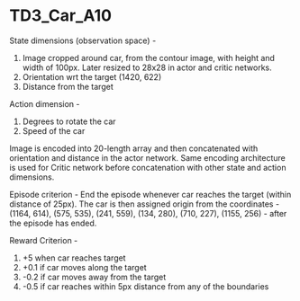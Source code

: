 # TD3_Car_A10

State dimensions (observation space) - 
  1. Image cropped around car, from the contour image, with height and width of 100px. Later resized to 28x28 in actor and critic networks.
  2. Orientation wrt the target (1420, 622)
  3. Distance from the target
  
Action dimension - 
  1. Degrees to rotate the car
  2. Speed of the car
  
Image is encoded into 20-length array and then concatenated with orientation and distance in the actor network. Same encoding architecture is used for Critic network before concatenation with other state and action dimensions.

Episode criterion - End the episode whenever car reaches the target (within distance of 25px). The car is then assigned origin from the coordinates - (1164, 614), (575, 535), (241, 559), (134, 280), (710, 227), (1155, 256) - after the episode has ended.

Reward Criterion - 
  1. +5 when car reaches target
  2. +0.1 if car moves along the target
  3. -0.2 if car moves away from the target
  4. -0.5 if car reaches within 5px distance from any of the boundaries 
